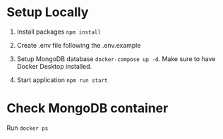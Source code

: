 # Setup Locally

1. Install packages ` npm install `

2. Create .env file following the .env.example

3. Setup MongoDB database ` docker-compose up -d `. Make sure to have Docker Desktop installed.

4. Start application ` npm run start `

# Check MongoDB container

Run ` docker ps `
